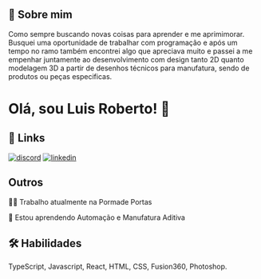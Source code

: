 
## 🚀 Sobre mim
Como sempre buscando novas coisas para aprender e me aprimimorar. Busquei uma oportunidade de trabalhar com programação e após um tempo no ramo também encontrei algo que apreciava muito e passei a me empenhar juntamente ao desenvolvimento com design tanto 2D quanto modelagem 3D a partir de desenhos técnicos para manufatura, sendo de produtos ou peças especificas.


# Olá, sou Luis Roberto! 👋


## 🔗 Links
[![discord](https://img.shields.io/badge/discord-000?style=for-the-badge&logo=discord&logoColor=white)](https://katherineoelsner.com/)
[![linkedin](https://img.shields.io/badge/linkedin-0A66C2?style=for-the-badge&logo=linkedin&logoColor=white)](https://www.linkedin.com/in/luis-roberto-domborovski-gonçalves-bab708244/)



## Outros
👩‍💻 Trabalho atualmente na Pormade Portas

🧠 Estou aprendendo Automação e Manufatura Aditiva


## 🛠 Habilidades
TypeScript, Javascript, React, HTML, CSS, Fusion360, Photoshop.
 



